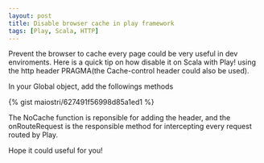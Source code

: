 ```yaml
---
layout: post
title: Disable browser cache in play framework
tags: [Play, Scala, HTTP]
---
```


Prevent the browser to cache every page could be very useful in dev enviroments. Here is a quick tip on how disable it on Scala with Play! using the
http header PRAGMA(the Cache-control header could also be used).

In your Global object, add the followings methods

{% gist maiostri/627491f56998d85a1ed1 %}

The NoCache function is reponsible for adding the header, and the onRouteRequest is the
responsible method for intercepting every request routed by Play.

Hope it could useful for you!
